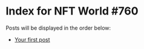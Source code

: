 # Index for NFT World #760
Posts will be displayed in the order below:

- [Your first post](./001-first.md)

